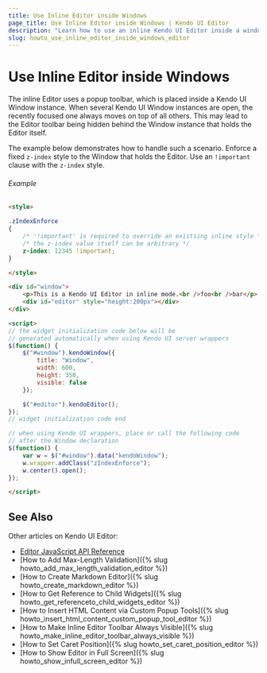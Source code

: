 ```yaml
---
title: Use Inline Editor inside Windows
page_title: Use Inline Editor inside Windows | Kendo UI Editor
description: "Learn how to use an inline Kendo UI Editor inside a window."
slug: howto_use_inline_editor_inside_windows_editor
---
```


# Use Inline Editor inside Windows

The inline Editor uses a popup toolbar, which is placed inside a Kendo UI Window instance. When several Kendo UI Window instances are open, the recently focused one always moves on top of all others. This may lead to the Editor toolbar being hidden behind the Window instance that holds the Editor itself.

The example below demonstrates how to handle such a scenario. Enforce a fixed `z-index` style to the Window that holds the Editor. Use an `!important` clause with the `z-index` style.

###### Example

```html
<style>

.zIndexEnforce
{
    /* '!important' is required to override an existsing inline style */
    /* the z-index value itself can be arbitrary */
    z-index: 12345 !important;
}

</style>

<div id="window">
    <p>This is a Kendo UI Editor in inline mode.<br />foo<br />bar</p>
    <div id="editor" style="height:200px"></div>
</div>

<script>
// the widget initialization code below will be
// generated automatically when using Kendo UI server wrappers
$(function() {
    $("#window").kendoWindow({
        title: "Window",
        width: 600,
        height: 350,
        visible: false
    });

    $("#editor").kendoEditor();
});
// widget initialization code end

// when using Kendo UI wrappers, place or call the following code
// after the Window declaration
$(function() {
    var w = $("#window").data("kendoWindow");
    w.wrapper.addClass("zIndexEnforce");
    w.center().open();
});

</script>

```

## See Also

Other articles on Kendo UI Editor:

* [Editor JavaScript API Reference](/api/javascript/ui/editor)
* [How to Add Max-Length Validation]({% slug howto_add_max_length_validation_editor %})
* [How to Create Markdown Editor]({% slug howto_create_markdown_editor %})
* [How to Get Reference to Child Widgets]({% slug howto_get_referenceto_child_widgets_editor %})
* [How to Insert HTML Content via Custom Popup Tools]({% slug howto_insert_html_content_custom_popup_tool_editor %})
* [How to Make Inline Editor Toolbar Always Visible]({% slug howto_make_inline_editor_toolbar_always_visible %})
* [How to Set Caret Position]({% slug howto_set_caret_position_editor %})
* [How to Show Editor in Full Screen]({% slug howto_show_infull_screen_editor %})
